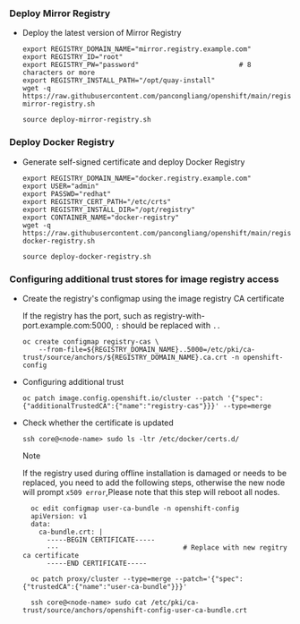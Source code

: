 ### Deploy Mirror Registry

* Deploy the latest version of Mirror Registry
  ```
  export REGISTRY_DOMAIN_NAME="mirror.registry.example.com"
  export REGISTRY_ID="root"
  export REGISTRY_PW="password"                         # 8 characters or more
  export REGISTRY_INSTALL_PATH="/opt/quay-install"
  wget -q https://raw.githubusercontent.com/pancongliang/openshift/main/registry/deploy-mirror-registry.sh
  
  source deploy-mirror-registry.sh
  ```

### Deploy Docker Registry

* Generate self-signed certificate and deploy Docker Registry
  ```
  export REGISTRY_DOMAIN_NAME="docker.registry.example.com"
  export USER="admin"
  export PASSWD="redhat"
  export REGISTRY_CERT_PATH="/etc/crts"
  export REGISTRY_INSTALL_DIR="/opt/registry"
  export CONTAINER_NAME="docker-registry"
  wget -q  https://raw.githubusercontent.com/pancongliang/openshift/main/registry/deploy-docker-registry.sh
  
  source deploy-docker-registry.sh
  ```

### Configuring additional trust stores for image registry access
* Create the registry's configmap using the image registry CA certificate

  If the registry has the port, such as registry-with-port.example.com:5000, `:` should be replaced with `..`
  ```
  oc create configmap registry-cas \
      --from-file=${REGISTRY_DOMAIN_NAME}..5000=/etc/pki/ca-trust/source/anchors/${REGISTRY_DOMAIN_NAME}.ca.crt -n openshift-config
  ``` 

* Configuring additional trust
  ```
  oc patch image.config.openshift.io/cluster --patch '{"spec":{"additionalTrustedCA":{"name":"registry-cas"}}}' --type=merge
  ```
  
* Check whether the certificate is updated
  ```
  ssh core@<node-name> sudo ls -ltr /etc/docker/certs.d/
  ```

    > [!NOTE]  
    > If the registry used during offline installation is damaged or needs to be replaced, you need to add the following steps, otherwise the new node will prompt `x509 error`,Please note that this step will reboot all nodes.
    > 
    > ```
    >   oc edit configmap user-ca-bundle -n openshift-config
    >   apiVersion: v1
    >   data:
    >     ca-bundle.crt: |
    >       -----BEGIN CERTIFICATE-----
    >       ···                               # Replace with new regitry ca certificate
    >       -----END CERTIFICATE-----
    > 
    >   oc patch proxy/cluster --type=merge --patch='{"spec":{"trustedCA":{"name":"user-ca-bundle"}}}'
    > 
    >   ssh core@<node-name> sudo cat /etc/pki/ca-trust/source/anchors/openshift-config-user-ca-bundle.crt 
    >   ```
